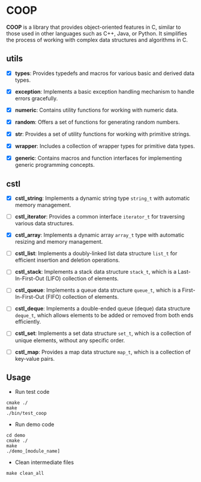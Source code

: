 # COOP

**COOP** is a library that provides object-oriented features in C, similar to those used in other languages such as C++, Java, or Python. It simplifies the process of working with complex data structures and algorithms in C.



## utils

- [x] **types**: Provides typedefs and macros for various basic and derived data types.
- [x] **exception**: Implements a basic exception handling mechanism to handle errors gracefully.
- [x] **numeric**: Contains utility functions for working with numeric data.
- [x] **random**: Offers a set of functions for generating random numbers.
- [x] **str**:  Provides a set of utility functions for working with primitive strings.
- [x] **wrapper**: Includes a collection of wrapper types for primitive data types.
- [x] **generic**: Contains macros and function interfaces for implementing generic programming concepts.



## cstl

- [x] **cstl_string**: Implements a dynamic string type `string_t` with automatic memory management.
- [ ] **cstl_iterator**: Provides a common interface `iterator_t` for traversing various data structures.
- [x] **cstl_array**: Implements a dynamic array `array_t` type with automatic resizing and memory management.
- [ ] **cstl_list**: Implements a doubly-linked list data structure `list_t` for efficient insertion and deletion operations.
- [ ] **cstl_stack**: Implements a stack data structure `stack_t`, which is a Last-In-First-Out (LIFO) collection of elements.
- [ ] **cstl_queue**: Implements a queue data structure `queue_t`, which is a First-In-First-Out (FIFO) collection of elements.
- [ ] **cstl_deque**: Implements a double-ended queue (deque) data structure `deque_t`, which allows elements to be added or removed from both ends efficiently.
- [ ] **cstl_set**: Implements a set data structure `set_t`, which is a collection of unique elements, without any specific order.
- [ ] **cstl_map**: Provides a map data structure `map_t`, which is a collection of key-value pairs.



## Usage

- Run test code

```shell
cmake ./
make
./bin/test_coop
```

- Run demo code

```shell
cd demo
cmake ./
make
./demo_[module_name]
```

- Clean intermediate files

```shell
make clean_all
```

